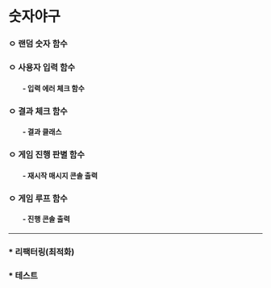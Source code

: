 # 숫자야구

### ㅇ 랜덤 숫자 함수

### ㅇ 사용자 입력 함수
#### 　　- 입력 에러 체크 함수

### ㅇ 결과 체크 함수 
#### 　　- 결과 클래스

### ㅇ 게임 진행 판별 함수  
#### 　　- 재시작 매시지 콘솔 출력

### ㅇ 게임 루프 함수
#### 　　- 진행 콘솔 출력  
***
### * 리팩터링(최적화)
### * 테스트 